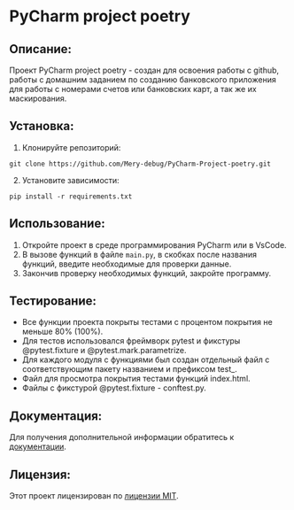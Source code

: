 # PyCharm project poetry

## Описание:

Проект PyCharm project poetry - создан для освоения работы с github,
работы с домашним заданием по созданию банковского приложения для работы
с номерами счетов или банковских карт, а так же их маскирования.

## Установка:

1. Клонируйте репозиторий:
```
git clone https://github.com/Mery-debug/PyCharm-Project-poetry.git
```
2. Установите зависимости:
```
pip install -r requirements.txt
```

## Использование:

1. Откройте проект в среде программирования PyCharm или в VsCode.
2. В вызове функций в файле `main.py`, в скобках после названия функций, введите необходимые для проверки данные.
3. Закончив проверку необходимых функций, закройте программу.

## Тестирование:

* Все функции проекта покрыты тестами с процентом покрытия не меньше 80% (100%).
* Для тестов использовался фреймворк pytest и фикстуры @pytest.fixture и @pytest.mark.parametrize.
* Для каждого модуля с функциями был создан отдельный файл с соответствующим пакету названием и префиксом test_.
* Файл для просмотра покрытия тестами функций index.html.
* Файлы с фикстурой @pytest.fixture - conftest.py.

## Документация:

Для получения дополнительной информации обратитесь к [документации](docs/README.md).

## Лицензия:

Этот проект лицензирован по [лицензии MIT](LICENSE).